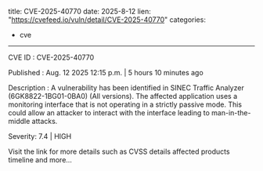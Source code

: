  
title: CVE-2025-40770
date: 2025-8-12
lien: "https://cvefeed.io/vuln/detail/CVE-2025-40770"
categories:
  - cve
---

CVE ID : CVE-2025-40770

Published :  Aug. 12
2025
12:15 p.m. | 5 hours
10 minutes ago

Description : A vulnerability has been identified in SINEC Traffic Analyzer (6GK8822-1BG01-0BA0) (All versions). The affected application uses a monitoring interface that is not operating in a strictly passive mode. This could allow an attacker to interact with the interface
leading to man-in-the-middle attacks.

Severity: 7.4 | HIGH

Visit the link for more details
such as CVSS details
affected products
timeline
and more...
